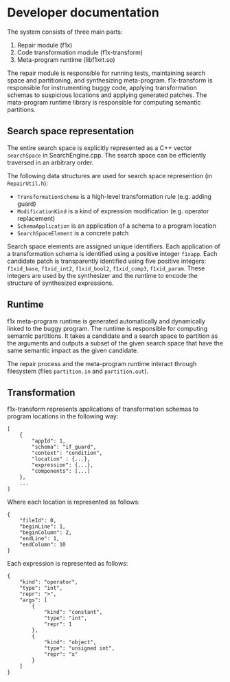 # Developer documentation #

The system consists of three main parts:

1. Repair module (f1x) 
2. Code transformation module (f1x-transform)
3. Meta-program runtime (libf1xrt.so)

The repair module is responsible for running tests, maintaining search space and partitioning, and synthesizing meta-program. f1x-transform is responsible for instrumenting buggy code, applying transformation schemas to suspicious locations and applying generated patches. The mata-program runtime library is responsible for computing semantic partitions.

## Search space representation ##

The entire search space is explicitly represented as a C++ vector `searchSpace` in SearchEngine.cpp. The search space can be efficiently traversed in an arbitrary order.

The following data structures are used for search space represention (in `RepairUtil.h`):

- `TransformationSchema` is a high-level transformation rule (e.g. adding guard)
- `ModificationKind` is a kind of expression modification (e.g. operator replacement)
- `SchemaApplication` is an application of a schema to a program location
- `SearchSpaceElement` is a concrete patch

Search space elements are assigned unique identifiers. Each application of a transformation schema is identified using a positive integer `f1xapp`. Each candidate patch is transparently identified using five positive integers: `f1xid_base`, `f1xid_int2`, `f1xid_bool2`, `f1xid_comp3`, `f1xid_param`. These integers are used by the synthesizer and the runtime to encode the structure of synthesized expressions.

## Runtime ##

f1x meta-program runtime is generated automatically and dynamically linked to the buggy program. The runtime is responsible for computing semantic partitions. It takes a candidate and a search space to partition as the arguments and outputs a subset of the given search space that have the same semantic impact as the given candidate.

The repair process and the meta-program runtime interact through filesystem (files `partition.in` and `partition.out`).

## Transformation ##

f1x-transform represents applications of transformation schemas to program locations in the following way:

    [
        {
            "appId": 1,
            "schema": "if_guard",
            "context": "condition",
            "location" : {...},
            "expression": {...},
            "components": [...]
        },
        ...
    ]
    
Where each location is represented as follows:

    {
        "fileId": 0,
        "beginLine": 1,
        "beginColumn": 2,
        "endLine": 1,
        "endColumn": 10
    }

Each expression is represented as follows:

    {
        "kind": "operator",
        "type": "int",
        "repr": ">",
        "args": [
            {
                "kind": "constant",
                "type": "int",
                "repr": 1
            },
            {
                "kind": "object",
                "type": "unsigned int",
                "repr": "x"
            }
        ]
    }

